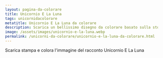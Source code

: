 ```yaml
---
layout: pagina-da-colorare
title: Unicornio E La Luna
tags: unicornidacolorare
metatitle: Unicornio E La Luna da colorare
description: Scarica un bellissimo disegno da colorare basato sulla storia Unicornio E La Luna
image: /assets/images/unicornio-e-la-luna.webp
permalink: /unicorni-da-colorare/unicornio-e-la-luna-da-colorare.html
---
```

Scarica stampa e colora l'immagine del racconto Unicornio E La Luna
